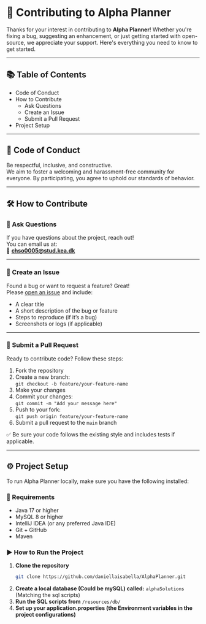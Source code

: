 # 🤝 Contributing to Alpha Planner

Thanks for your interest in contributing to **Alpha Planner**! Whether you're fixing a bug, suggesting an enhancement, or just getting started with open-source, we appreciate your support. Here's everything you need to know to get started.

---

## 📚 Table of Contents

- Code of Conduct  
- How to Contribute  
  - Ask Questions 
  - Create an Issue 
  - Submit a Pull Request 
- Project Setup

---

## 🧭 Code of Conduct

Be respectful, inclusive, and constructive.  
We aim to foster a welcoming and harassment-free community for everyone. By participating, you agree to uphold our standards of behavior.

---

## 🛠️ How to Contribute

### 💬 Ask Questions

If you have questions about the project, reach out!  
You can email us at:  
📧 **chso0005@stud.kea.dk**

---

### 🐛 Create an Issue

Found a bug or want to request a feature? Great!  
Please [open an issue](https://github.com/daniellaisabella/AlphaPlanner/issues/new) and include:
- A clear title
- A short description of the bug or feature
- Steps to reproduce (if it’s a bug)
- Screenshots or logs (if applicable)

---

### 🚀 Submit a Pull Request

Ready to contribute code? Follow these steps:

1. Fork the repository
2. Create a new branch:  
   `git checkout -b feature/your-feature-name`
3. Make your changes
4. Commit your changes:  
   `git commit -m "Add your message here"`
5. Push to your fork:  
   `git push origin feature/your-feature-name`
6. Submit a pull request to the `main` branch

✅ Be sure your code follows the existing style and includes tests if applicable.

---

## ⚙️ Project Setup

To run Alpha Planner locally, make sure you have the following installed:

### 🔧 Requirements
- Java 17 or higher  
- MySQL 8 or higher  
- IntelliJ IDEA (or any preferred Java IDE)  
- Git + GitHub  
- Maven

### ▶️ How to Run the Project

1. **Clone the repository**  
   ```bash
   git clone https://github.com/daniellaisabella/AlphaPlanner.git
2. **Create a local database (Could be mySQL) called:**  `alphaSolutions` (Matching the sql scripts)
3. **Run the SQL scripts from**  `/resources/db/`
4. **Set up your application.properties (the Environment variables in the project configurations)**
   
   
